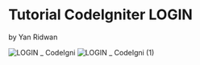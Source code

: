 # Tutorial CodeIgniter LOGIN

by Yan Ridwan

![LOGIN _ CodeIgni](https://user-images.githubusercontent.com/44351147/138717302-a437b399-0565-4b3c-a533-471d96e91f9b.png)
![LOGIN _ CodeIgni (1)](https://user-images.githubusercontent.com/44351147/138717364-5ec62765-5e2c-48f3-ad73-16e657bd3f38.png)
